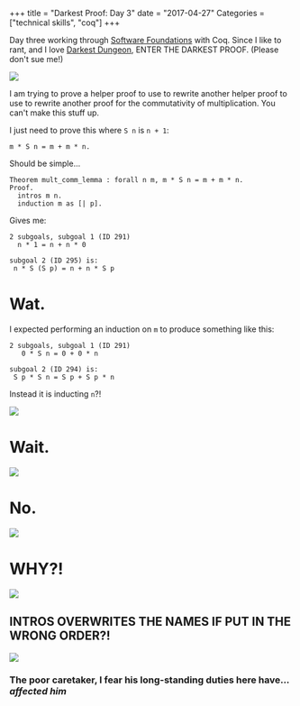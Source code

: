 +++
title = "Darkest Proof: Day 3"
date = "2017-04-27"
Categories = ["technical skills", "coq"]
+++

Day three working through
[Software Foundations](https://www.cis.upenn.edu/~bcpierce/sf/current/index.html)
with Coq. Since I like to rant, and I love
[Darkest Dungeon](http://www.darkestdungeon.com/), ENTER THE DARKEST PROOF.
<span class="subscript">(Please don't sue me!)</span>

<img src="/images/ruinhascome.png"></img>


I am trying to prove a helper proof to use to rewrite another helper proof to
use to rewrite another proof for the commutativity of multiplication. You can't
make this stuff up. 

I just need to prove this where ```S n``` is ```n + 1```:

```
m * S n = m + m * n.
```

Should be simple...

```
Theorem mult_comm_lemma : forall n m, m * S n = m + m * n.
Proof.
  intros m n.
  induction m as [| p].
```

Gives me:

```
2 subgoals, subgoal 1 (ID 291)
  n * 1 = n + n * 0

subgoal 2 (ID 295) is:
 n * S (S p) = n + n * S p
```

# Wat.

I expected performing an induction on `m` to produce something like this: 

``` coq
2 subgoals, subgoal 1 (ID 291)
   0 * S n = 0 + 0 * n

subgoal 2 (ID 294) is:
 S p * S n = S p + S p * n
```

Instead it is inducting `n`?! 

<img src="/images/upset.jpg"></img>

# Wait.

<img src="/images/mult_comm_lemma.png"></img>

# No.

<img src="/images/mult_comm_lemma2.png"></img>

# WHY?!

<img src="/images/mult_comm_lemma3.png"></img>

## INTROS OVERWRITES THE NAMES IF PUT IN THE WRONG ORDER?!

<img src="/images/poor_caretaker.jpg"></img>

### The poor caretaker, I fear his long-standing duties here have... _affected him_

